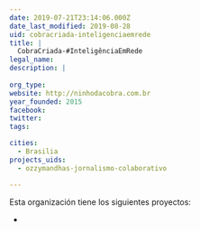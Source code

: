 ```yaml
---
date: 2019-07-21T23:14:06.000Z
date_last_modified: 2019-08-28
uid: cobracriada-inteligenciaemrede
title: |
  CobraCriada-#InteligênciaEmRede
legal_name: 
description: |
  
org_type: 
website: http://ninhodacobra.com.br
year_founded: 2015
facebook: 
twitter: 
tags:

cities: 
  - Brasilia
projects_uids:
  - ozzymandhas-jornalismo-colaborativo

---
```


Esta organización tiene los siguientes proyectos:

- [](/proyectos/ozzymandhas-jornalismo-colaborativo)
